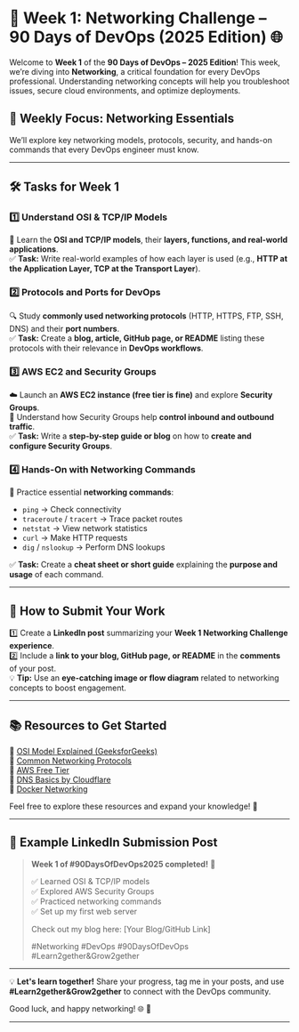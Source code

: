 # 🚀 Week 1: Networking Challenge – 90 Days of DevOps (2025 Edition) 🌐  

Welcome to **Week 1** of the **90 Days of DevOps – 2025 Edition**! This week, we’re diving into **Networking**, a critical foundation for every DevOps professional. Understanding networking concepts will help you troubleshoot issues, secure cloud environments, and optimize deployments.  

## 📌 Weekly Focus: Networking Essentials  
We’ll explore key networking models, protocols, security, and hands-on commands that every DevOps engineer must know.  

---

## 🛠️ Tasks for Week 1  

### 1️⃣ **Understand OSI & TCP/IP Models**  
📖 Learn the **OSI and TCP/IP models**, their **layers, functions, and real-world applications**.  
✅ **Task:** Write real-world examples of how each layer is used (e.g., **HTTP at the Application Layer, TCP at the Transport Layer**).  

### 2️⃣ **Protocols and Ports for DevOps**  
🔍 Study **commonly used networking protocols** (HTTP, HTTPS, FTP, SSH, DNS) and their **port numbers**.  
✅ **Task:** Create a **blog, article, GitHub page, or README** listing these protocols with their relevance in **DevOps workflows**.  

### 3️⃣ **AWS EC2 and Security Groups**  
☁️ Launch an **AWS EC2 instance (free tier is fine)** and explore **Security Groups**.  
🔐 Understand how Security Groups help **control inbound and outbound traffic**.  
✅ **Task:** Write a **step-by-step guide or blog** on how to **create and configure Security Groups**.  

### 4️⃣ **Hands-On with Networking Commands**  
🔧 Practice essential **networking commands**:  
- `ping` → Check connectivity  
- `traceroute` / `tracert` → Trace packet routes  
- `netstat` → View network statistics  
- `curl` → Make HTTP requests  
- `dig` / `nslookup` → Perform DNS lookups  

✅ **Task:** Create a **cheat sheet or short guide** explaining the **purpose and usage** of each command.  

---

## 📢 **How to Submit Your Work**  
1️⃣ Create a **LinkedIn post** summarizing your **Week 1 Networking Challenge experience**.  
2️⃣ Include a **link to your blog, GitHub page, or README** in the **comments** of your post.  
💡 **Tip:** Use an **eye-catching image or flow diagram** related to networking concepts to boost engagement.  

---

## 📚 Resources to Get Started  
🔹 [OSI Model Explained (GeeksforGeeks)](https://www.geeksforgeeks.org/layers-of-osi-model/)  
🔹 [Common Networking Protocols](https://en.wikipedia.org/wiki/List_of_network_protocols)  
🔹 [AWS Free Tier](https://aws.amazon.com/free/)  
🔹 [DNS Basics by Cloudflare](https://www.cloudflare.com/learning/dns/what-is-dns/)  
🔹 [Docker Networking](https://docs.docker.com/network/)  

Feel free to explore these resources and expand your knowledge! 🚀  

---

## 📌 Example LinkedIn Submission Post  
> **Week 1 of #90DaysOfDevOps2025 completed!** 🚀  
>  
> ✅ Learned OSI & TCP/IP models  
> ✅ Explored AWS Security Groups  
> ✅ Practiced networking commands  
> ✅ Set up my first web server  
>  
> Check out my blog here: [Your Blog/GitHub Link]  
>  
> #Networking #DevOps #90DaysOfDevOps #Learn2gether&Grow2gether  

---

💡 **Let's learn together!** Share your progress, tag me in your posts, and use **#Learn2gether&Grow2gether** to connect with the DevOps community.  

Good luck, and happy networking! 🌐 🚀  

---
